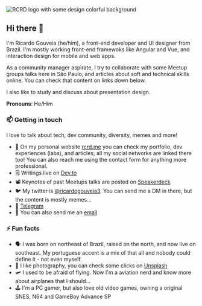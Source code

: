 <img src='https://i.ibb.co/9ryVW79/github-readme-h400.jpg' alt='RCRD logo with some design colorful background' />

## Hi there 👋

I'm Ricardo Gouveia (he/him), a front-end developer and UI designer from Brazil. I'm mostly working front-end framewoks like Angular and Vue, and interaction design for mobile and web apps.

As a community manager aspirate, I try to collaborate with some Meetup groups talks here in São Paulo, and articles about soft and technical skills online. You can check that content on links down below.

I also like to study and discuss about presentation design. 

**Pronouns**: He/Him

### 📫 Getting in touch

I love to talk about tech, dev community, diversity, memes and more! 

- 🔗 On my personal website [rcrd.me](https://rcrd.me) you can check my portfolio, dev experiences (labs), and articles; all my social networks are linked there too! You can also reach me using the contact form for anything more professional.
- 🗒 Writings live on [Dev.to](https://dev.to/ricardogouveia3)
- 📽 Keynotes of past Meetups talks are posted on [Speakerdeck](https://speakerdeck.com/ricardogouveia3)
- 🐦 My twitter is [@ricardogouveia3](https://twitter.com/ricardogouveia3). You can send me a DM in there, but the content is mostly memes...
- 💬 [Telegram](https://t.me/ricardogouveia3)
- 📧 You can also send me an [email](mailto:contato@rcrd.me)

### ⚡ Fun facts

- 🗣 I was born on northeast of Brazil, raised on the north, and now live on southeast. My portuguese accent is a mix of that all and nobody could define it - not even myself.
- 📸 I like photography, you can check some clicks on [Unsplash](https://unsplash.com/@rcrd_landscape)
- 🛩 I used to be afraid of flying. Now I'm a aviation nerd and know more about airplanes that I should...
- 🕹 I'm a PC gamer, but also love old video games, owning a original SNES, N64 and GameBoy Advance SP
